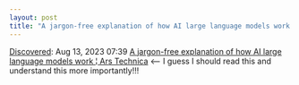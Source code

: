 ```yaml
---
layout: post
title: "A jargon-free explanation of how AI large language models work | Ars Technica"
---
```

[Discovered](http://rolandtanglao.com/2020/07/29/p1-blogthis-checkvist-list-links-to-blog/): Aug 13, 2023 07:39  [A jargon-free explanation of how AI large language models work ¦ Ars Technica](https://arstechnica.com/science/2023/07/a-jargon-free-explanation-of-how-ai-large-language-models-work/3/) <-- I guess I should read this and understand this more importantly!!!
